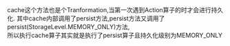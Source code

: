 cache这个方法也是个Tranformation,当第一次遇到Action算子的时才会进行持久化.
其中cache内部调用了persist方法,persist方法又调用了persist(StorageLevel.MEMORY_ONLY)方法,  
所以执行cache算子其实就是执行了persist算子且持久化级别为MEMORY_ONLY